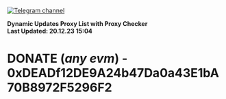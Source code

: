 [![Telegram channel](https://img.shields.io/endpoint?url=https://runkit.io/damiankrawczyk/telegram-badge/branches/master?url=https://t.me/n4z4v0d)](https://t.me/n4z4v0d) 

**Dynamic Updates Proxy List with Proxy Checker**  
**Last Updated: 20.12.23 15:04**

# DONATE (_any evm_) - 0xDEADf12DE9A24b47Da0a43E1bA70B8972F5296F2
